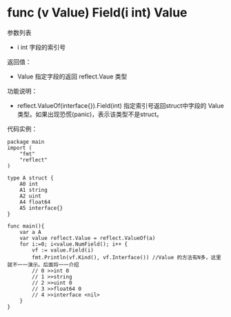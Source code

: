 # func (v Value) Field(i int) Value

参数列表

- i int 字段的索引号

返回值：

- Value  指定字段的返回 reflect.Vaue 类型

功能说明：

- reflect.ValueOf(interface{}).Field(int) 指定索引号返回struct中字段的 Value 类型。如果出现恐慌(panic)，表示该类型不是struct。

代码实例：
  
	package main
	import (
	    "fmt"
	    "reflect"
	)
	
	type A struct {
		A0 int
		A1 string
		A2 uint
		A4 float64
		A5 interface{}
	}
	
	func main(){
		var a A
		var value reflect.Value = reflect.ValueOf(a)
		for i:=0; i<value.NumField(); i++ {
			vf := value.Field(i)
			fmt.Println(vf.Kind(), vf.Interface()) //Value 的方法有N多，这里就不一一演示。后面将一一介绍
			// 0 >>int 0
			// 1 >>string 
			// 2 >>uint 0
			// 3 >>float64 0
			// 4 >>interface <nil>
		}
	}
